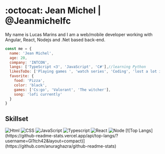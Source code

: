 # :octocat: Jean Michel | @Jeanmichelfc
My name is Lucas Marins and I am a web/mobile developer working with Angular, React, Nodejs and .Net based back-end.

```js
const me = {
  name: 'Jean Michel',
  age: 20,
  company: 'INTCON',
  langs: ['TypeScript <3', 'JavaScript', 'C#'],//learning Python
  likesToDo: ['Playing games ', 'watch series', 'Coding', 'lost a lot in voice calls'],
  favorite: {
    food: 'Pizza',
    color: 'black',
    games: ['Cs:go', 'Valorant', 'The witcher'],
    song: 'lofi currently'
  }
}
```

## Skillset
<div style="display: block; margin-left: auto; margin-right: auto; ">
<img src="https://img.shields.io/badge/-HTML%205-E34F26?logo=HTML5&logoColor=white&labelColor=E34F26" alt="Html" /> <img src="https://img.shields.io/badge/-CSS%203-1572B6?logo=CSS3&logoColor=white&labelColor=1572B6" alt="CSS" /> <img src="https://img.shields.io/badge/-JavaScript-F7DF1E?logo=javascript&logoColor=white&labelColor=F7DF1E" alt="JavaScript" /> <img src="https://img.shields.io/badge/-TypeScript-007ACC?logo=typescript&logoColor=white&labelColor=007ACC" alt="Typescript" /> <img src="https://img.shields.io/badge/-React%20JS-61DAFB?logo=react&logoColor=white&labelColor=61DAFB" alt="React" /> <img src="https://img.shields.io/badge/-Node%20JS-green?logo=node.js&logoColor=white&labelColor=green" alt="Node" />
  [![Top Langs](https://github-readme-stats.vercel.app/api/top-langs/?username=Gl1tch42&layout=compact)](https://github.com/anuraghazra/github-readme-stats)
</div>

<!--
**Lucas-Marins/Lucas-Marins** is a ✨ _special_ ✨ repository because its `README.md` (this file) appears on your GitHub profile.

Here are some ideas to get you started:

[![Top Langs](https://github-readme-stats.vercel.app/api/top-langs/?username=Gl1tch42&layout=compact)](https://github.com/anuraghazra/github-readme-stats)
- 🔭 I’m currently working on ...
- 🌱 I’m currently learning ...
- 👯 I’m looking to collaborate on ...
- 🤔 I’m looking for help with ...
- 💬 Ask me about ...
- 📫 How to reach me: ...
- 😄 Pronouns: ...
- ⚡ Fun fact: ...
-->
